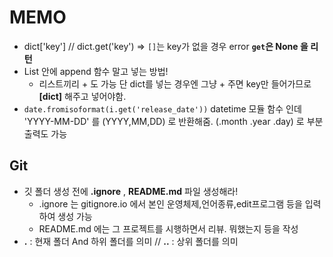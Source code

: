 # MEMO

- dict['key'] // dict.get('key') => `[]`는 key가 없을 경우 error __`get`은 None 을 리턴__
- List 안에 append 함수 말고 넣는 방법!
  - 리스트끼리 + 도 가능 단 dict를 넣는 경우엔 그냥 + 주면 key만 들어가므로 __[dict]__ 해주고 넣어야함.
- `date.fromisoformat(i.get('release_date'))` datetime 모듈 함수 인데  'YYYY-MM-DD' 를 (YYYY,MM,DD) 로 반환해줌. (.month .year .day) 로 부분 출력도 가능

## Git

- 깃 폴더 생성 전에 __.ignore__ , __README.md__ 파일 생성해라!
  - .ignore 는 gitignore.io 에서 본인 운영체제,언어종류,edit프로그램 등을 입력하여 생성 가능
  - README.md 에는 그 프로젝트를 시행하면서 리뷰. 뭐했는지 등을 작성
- __.__  : 현재 폴더 And 하위 폴더를 의미 // __..__ : 상위 폴더를 의미